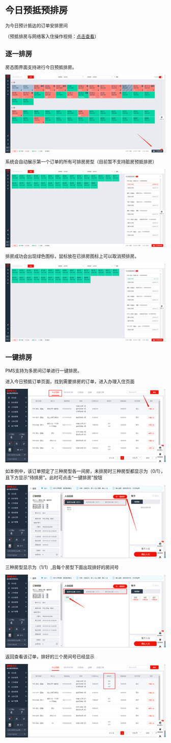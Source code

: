 # 今日预抵预排房

为今日预计抵达的订单安排房间

（预抵排房与网络客入住操作视频：[点击查看](http://crs-pms-vidio.oss-cn-beijing.aliyuncs.com/%E7%BD%91%E7%BB%9C%E5%85%A5%E4%BD%8F%E9%A2%84%E6%8A%B5%E6%8E%92%E6%88%BF.mp4)）

## 逐一排房

房态图界面支持进行今日预抵排房。

![&#x70B9;&#x51FB;&#x4ECA;&#x65E5;&#x9884;&#x62B5;&#x6392;&#x623F;&#xFF0C;&#x8FDB;&#x5165;&#x4ECA;&#x65E5;&#x9884;&#x62B5;&#x6392;&#x623F;&#x9875;&#x9762;](../../.gitbook/assets/image%20%28748%29.png)

系统会自动展示第一个订单的所有可排房房型（目前暂不支持脏房预抵排房）

![&#x4ECA;&#x65E5;&#x9884;&#x62B5;&#x8BA2;&#x5355;&#x53EF;&#x6839;&#x636E;&#x8BA2;&#x5355;&#x623F;&#x578B;&#x8FDB;&#x884C;&#x9884;&#x6392;&#x623F;](../../.gitbook/assets/image%20%28641%29.png)

排房成功会出现绿色图标，鼠标放在已排房图标上可以取消预排房。

![&#x6210;&#x529F;&#x9884;&#x6392;&#x623F;](../../.gitbook/assets/image%20%28140%29.png)

## 一键排房

PMS支持为多房间订单进行一键排房。

进入今日预抵订单页面，找到需要排房的订单，进入办理入住页面

![](../../.gitbook/assets/image%20%28745%29.png)

如本例中，该订单预定了三种房型各一间房，未排房时三种房型都显示为（0/1），且下方显示“待排房”。此时可点击“一键排房”按钮

![](../../.gitbook/assets/image%20%28637%29.png)

三种房型显示为（1/1）,且每个房型下面出现排好的房间号

![](../../.gitbook/assets/image%20%28265%29.png)

返回查看该订单，排好的三个房间号已经显示

![](../../.gitbook/assets/image%20%28746%29.png)

